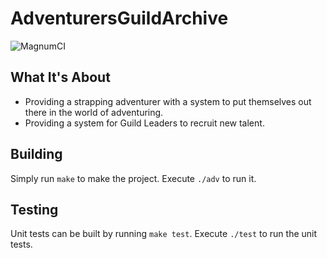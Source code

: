 # AdventurersGuildArchive
![MagnumCI](https://magnum-ci.com/status/f84b1b8c53b088bc22fff36159811ff4.png)

## What It's About

* Providing a strapping adventurer with a system to put themselves out there in the world of adventuring.
* Providing a system for Guild Leaders to recruit new talent.

## Building

Simply run `make` to make the project. Execute `./adv` to run it.

## Testing
Unit tests can be built by running `make test`. Execute `./test` to run the unit tests.
